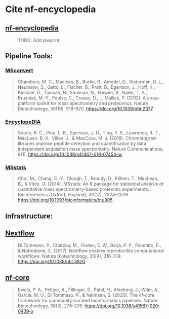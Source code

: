 # Cite nf-encyclopedia

## [nf-encyclopedia]()

> TODO: Add preprint

## Pipeline Tools:

### [MSconvert](https://pubmed.ncbi.nlm.nih.gov/23051804/)

> Chambers, M. C., Maclean, B., Burke, R., Amodei, D., Ruderman, D. L., Neumann, S., Gatto, L., Fischer, B., Pratt, B., Egertson, J., Hoff, K., Kessner, D., Tasman, N., Shulman, N., Frewen, B., Baker, T. A., Brusniak, M.-Y., Paulse, C., Creasy, D., … Mallick, P. (2012). A cross-platform toolkit for mass spectrometry and proteomics. Nature Biotechnology, 30(10), 918–920. https://doi.org/10.1038/nbt.2377

### [EncyclopeDIA](https://pubmed.ncbi.nlm.nih.gov/30510204/)

> Searle, B. C., Pino, L. K., Egertson, J. D., Ting, Y. S., Lawrence, R. T., MacLean, B. X., Villen, J., & MacCoss, M. J. (2018). Chromatogram libraries improve peptide detection and quantification by data independent acquisition mass spectrometry. Nature Communications, 9(1). https://doi.org/10.1038/s41467-018-07454-w

### [MSstats](https://pubmed.ncbi.nlm.nih.gov/24794931/)

> Choi, M., Chang, C.-Y., Clough, T., Broudy, D., Killeen, T., MacLean, B., & Vitek, O. (2014). MSstats: An R package for statistical analysis of quantitative mass spectrometry-based proteomic experiments. Bioinformatics (Oxford, England), 30(17), 2524–2526. https://doi.org/10.1093/bioinformatics/btu305

## Infrastructure:

## [Nextflow](https://pubmed.ncbi.nlm.nih.gov/28398311/)

> Di Tommaso, P., Chatzou, M., Floden, E. W., Barja, P. P., Palumbo, E., & Notredame, C. (2017). Nextflow enables reproducible computational workflows. Nature Biotechnology, 35(4), 316–319. https://doi.org/10.1038/nbt.3820

## [nf-core](https://pubmed.ncbi.nlm.nih.gov/32055031/)

> Ewels, P. A., Peltzer, A., Fillinger, S., Patel, H., Alneberg, J., Wilm, A., Garcia, M. U., Di Tommaso, P., & Nahnsen, S. (2020). The nf-core framework for community-curated bioinformatics pipelines. Nature Biotechnology, 38(3), 276–278. https://doi.org/10.1038/s41587-020-0439-x



